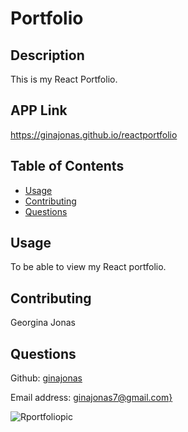 # Portfolio

  ## Description
  This is my React Portfolio.

  ## APP Link

  https://ginajonas.github.io/reactportfolio

  ## Table of Contents

  - [Usage](#usage)
  - [Contributing](#contributing)
  - [Questions](#questions)

  ## Usage
  To be able to view my React portfolio.
  
  ## Contributing
  Georgina Jonas

  ## Questions
  Github: [ginajonas](https://github.com/ginajonas)

  Email address: [ginajonas7@gmail.com}](mailto:ginajonas7@gmail.com)
  
  ![Rportfoliopic](https://user-images.githubusercontent.com/68718445/104796543-12a4f700-5785-11eb-934f-d36480e47852.png)

